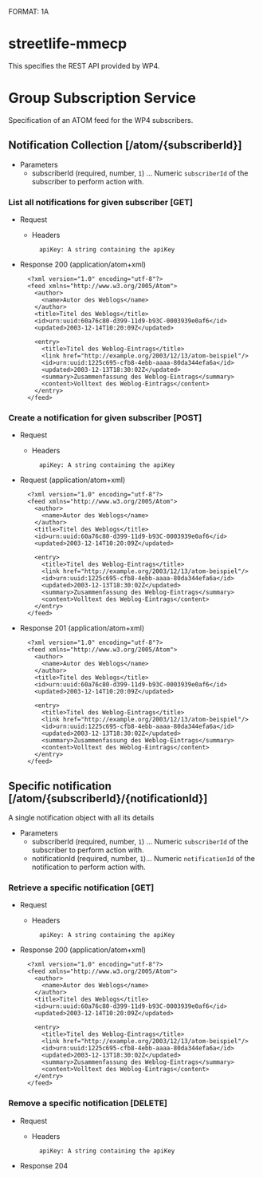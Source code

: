 FORMAT: 1A

# streetlife-mmecp
This specifies the REST API provided by WP4.

# Group Subscription Service
Specification of an ATOM feed for the WP4 subscribers.

## Notification Collection [/atom/{subscriberId}]

+ Parameters
    + subscriberId (required, number, `1`) ... Numeric `subscriberId` of the subscriber to perform action with.

### List all notifications for given subscriber [GET]
+ Request

    + Headers
    
            apiKey: A string containing the apiKey

+ Response 200 (application/atom+xml)

        <?xml version="1.0" encoding="utf-8"?>
        <feed xmlns="http://www.w3.org/2005/Atom">
          <author>
            <name>Autor des Weblogs</name>
          </author>
          <title>Titel des Weblogs</title>
          <id>urn:uuid:60a76c80-d399-11d9-b93C-0003939e0af6</id>
          <updated>2003-12-14T10:20:09Z</updated>
         
          <entry>
            <title>Titel des Weblog-Eintrags</title>
            <link href="http://example.org/2003/12/13/atom-beispiel"/>
            <id>urn:uuid:1225c695-cfb8-4ebb-aaaa-80da344efa6a</id>
            <updated>2003-12-13T18:30:02Z</updated>
            <summary>Zusammenfassung des Weblog-Eintrags</summary>
            <content>Volltext des Weblog-Eintrags</content>
          </entry>
        </feed>

### Create a notification for given subscriber [POST]
+ Request

    + Headers
    
            apiKey: A string containing the apiKey
            
+ Request (application/atom+xml)

        <?xml version="1.0" encoding="utf-8"?>
        <feed xmlns="http://www.w3.org/2005/Atom">
          <author>
            <name>Autor des Weblogs</name>
          </author>
          <title>Titel des Weblogs</title>
          <id>urn:uuid:60a76c80-d399-11d9-b93C-0003939e0af6</id>
          <updated>2003-12-14T10:20:09Z</updated>
         
          <entry>
            <title>Titel des Weblog-Eintrags</title>
            <link href="http://example.org/2003/12/13/atom-beispiel"/>
            <id>urn:uuid:1225c695-cfb8-4ebb-aaaa-80da344efa6a</id>
            <updated>2003-12-13T18:30:02Z</updated>
            <summary>Zusammenfassung des Weblog-Eintrags</summary>
            <content>Volltext des Weblog-Eintrags</content>
          </entry>
        </feed>

+ Response 201 (application/atom+xml)

        <?xml version="1.0" encoding="utf-8"?>
        <feed xmlns="http://www.w3.org/2005/Atom">
          <author>
            <name>Autor des Weblogs</name>
          </author>
          <title>Titel des Weblogs</title>
          <id>urn:uuid:60a76c80-d399-11d9-b93C-0003939e0af6</id>
          <updated>2003-12-14T10:20:09Z</updated>
         
          <entry>
            <title>Titel des Weblog-Eintrags</title>
            <link href="http://example.org/2003/12/13/atom-beispiel"/>
            <id>urn:uuid:1225c695-cfb8-4ebb-aaaa-80da344efa6a</id>
            <updated>2003-12-13T18:30:02Z</updated>
            <summary>Zusammenfassung des Weblog-Eintrags</summary>
            <content>Volltext des Weblog-Eintrags</content>
          </entry>
        </feed>

## Specific notification [/atom/{subscriberId}/{notificationId}]
A single notification object with all its details

+ Parameters
    + subscriberId (required, number, `1`) ... Numeric `subscriberId` of the subscriber to perform action with.
    + notificationId (required, number, `1`)... Numeric `notificationId` of the notification to perform action with.

### Retrieve a specific notification [GET]
+ Request

    + Headers
    
            apiKey: A string containing the apiKey

+ Response 200 (application/atom+xml)

        <?xml version="1.0" encoding="utf-8"?>
        <feed xmlns="http://www.w3.org/2005/Atom">
          <author>
            <name>Autor des Weblogs</name>
          </author>
          <title>Titel des Weblogs</title>
          <id>urn:uuid:60a76c80-d399-11d9-b93C-0003939e0af6</id>
          <updated>2003-12-14T10:20:09Z</updated>
         
          <entry>
            <title>Titel des Weblog-Eintrags</title>
            <link href="http://example.org/2003/12/13/atom-beispiel"/>
            <id>urn:uuid:1225c695-cfb8-4ebb-aaaa-80da344efa6a</id>
            <updated>2003-12-13T18:30:02Z</updated>
            <summary>Zusammenfassung des Weblog-Eintrags</summary>
            <content>Volltext des Weblog-Eintrags</content>
          </entry>
        </feed>

### Remove a specific notification [DELETE]
+ Request

    + Headers
    
            apiKey: A string containing the apiKey

+ Response 204

